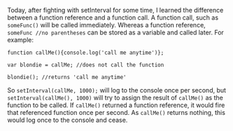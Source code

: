 Today, after fighting with setInterval for some time, I learned the difference between a function reference and a function call.
A function call, such as ```someFunc()``` will be called immediately. Whereas a function reference, ```someFunc //no parentheses```
can be stored as a variable and called later. For example:

```function callMe(){console.log('call me anytime')};```

```var blondie = callMe; //does not call the function``` 

```blondie(); //returns 'call me anytime'```

So ```setInterval(callMe, 1000);``` will log to the console once per second, but ```setInterval(callMe(), 1000)``` will try to 
assign the result of ```callMe()``` as the function to be called. If ```callMe()``` returned a function reference, it would
fire that referenced function once per second. As ```callMe()``` returns nothing, this would log once to the console and cease.
